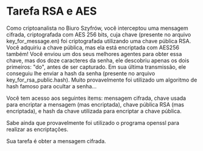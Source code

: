# Tarefa RSA e AES
Como criptoanalista no Biuro Szyfrów, você interceptou uma mensagem cifrada, criptografada com AES 256 bits, cuja chave (presente no arquivo key_for_message.en) foi criptografada utilizando uma chave pública RSA. Você adquiriu a chave pública, mas ela está encriptada com AES256 também! Você enviou um dos seus melhores agentes para obter essa chave,  mas dos doze caracteres da senha, ele descobriu apenas os dois primeiros: "do", antes de ser capturado.  Em sua última transmissão, ele conseguiu lhe enviar a hash da senha (presente no arquivo key_for_rsa_public.hash). Muito provavelmente foi utilizado um algoritmo de hash famoso para ocultar a senha...

Você tem acesso aos seguintes items: mensagem cifrada, chave usada para encriptar a mensagem (mas encriptada), chave pública RSA (mas encriptada), e hash da chave utilizada para encriptar a chave pública.

Sabe ainda que provavelmente foi utilizado o programa openssl para realizar as encriptações.

Sua tarefa é obter a mensagem cifrada.
